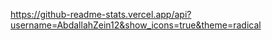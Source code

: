 

https://github-readme-stats.vercel.app/api?username=AbdallahZein12&show_icons=true&theme=radical

<!---
AbdallahZein12/AbdallahZein12 is a ✨ special ✨ repository because its `README.md` (this file) appears on your GitHub profile.
You can click the Preview link to take a look at your changes..
--->
